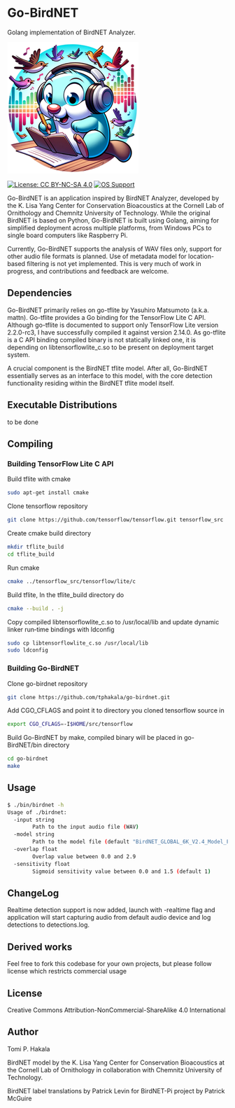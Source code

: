 # Go-BirdNET

Golang implementation of BirdNET Analyzer.

![image](doc/go-birdnet-logo.webp)

[![License: CC BY-NC-SA 4.0](https://badgen.net/badge/License/CC-BY-NC-SA%204.0/green)](https://creativecommons.org/licenses/by-nc-sa/4.0/) [![OS Support](https://badgen.net/badge/OS/Linux%2C%20Windows%2C%20macOS/blue)]()

Go-BirdNET is an application inspired by BirdNET Analyzer, developed by the K. Lisa Yang Center for Conservation Bioacoustics at the Cornell Lab of Ornithology and Chemnitz University of Technology. While the original BirdNET is based on Python, Go-BirdNET is built using Golang, aiming for simplified deployment across multiple platforms, from Windows PCs to single board computers like Raspberry Pi.

Currently, Go-BirdNET supports the analysis of WAV files only, support for other audio file formats is planned. Use of metadata model for location-based filtering is not yet implemented. This is very much of work in progress, and contributions and feedback are welcome.

## Dependencies

Go-BirdNET primarily relies on go-tflite by Yasuhiro Matsumoto (a.k.a. mattn). Go-tflite provides a Go binding for the TensorFlow Lite C API. Although go-tflite is documented to support only TensorFlow Lite version 2.2.0-rc3, I have successfully compiled it against version 2.14.0. As go-tflite is a C API binding compiled binary is not statically linked one, it is depending on libtensorflowlite_c.so to be present on deployment target system.

A crucial component is the BirdNET tflite model. After all, Go-BirdNET essentially serves as an interface to this model, with the core detection functionality residing within the BirdNET tflite model itself.

## Executable Distributions

to be done

## Compiling

### Building TensorFlow Lite C API

Build tflite with cmake

```bash
sudo apt-get install cmake
```

Clone tensorflow repository

```bash
git clone https://github.com/tensorflow/tensorflow.git tensorflow_src
```

Create cmake build directory

```bash
mkdir tflite_build
cd tflite_build
```

Run cmake

```bash
cmake ../tensorflow_src/tensorflow/lite/c
```

Build tflite, In the tflite_build directory do

```bash
cmake --build . -j
```

Copy compiled libtensorflowlite_c.so to /usr/local/lib and update dynamic linker run‐time bindings with ldconfig

```bash
sudo cp libtensorflowlite_c.so /usr/local/lib
sudo ldconfig
```

### Building Go-BirdNET

Clone go-birdnet repository

```bash
git clone https://github.com/tphakala/go-birdnet.git
```

Add CGO_CFLAGS and point it to directory you cloned tensorflow source in

```bash
export CGO_CFLAGS=-I$HOME/src/tensorflow
```

Build Go-BirdNET by make, compiled binary will be placed in go-BirdNET/bin directory

```bash
cd go-birdnet
make
```

## Usage

```bash
$ ./bin/birdnet -h
Usage of ./birdnet:
  -input string
    	Path to the input audio file (WAV)
  -model string
    	Path to the model file (default "BirdNET_GLOBAL_6K_V2.4_Model_FP32.tflite")
  -overlap float
    	Overlap value between 0.0 and 2.9
  -sensitivity float
    	Sigmoid sensitivity value between 0.0 and 1.5 (default 1)
```

## ChangeLog

Realtime detection support is now added, launch with -realtime flag and application will start capturing audio from default audio device and log detections to detections.log.

## Derived works

Feel free to fork this codebase for your own projects, but please follow license which restricts commercial usage

## License

Creative Commons Attribution-NonCommercial-ShareAlike 4.0 International

## Author

Tomi P. Hakala

BirdNET model by the K. Lisa Yang Center for Conservation Bioacoustics at the Cornell Lab of Ornithology in collaboration with Chemnitz University of Technology.

BirdNET label translations by Patrick Levin for BirdNET-Pi project by Patrick McGuire